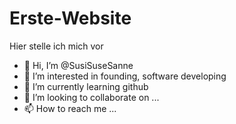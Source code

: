# Erste-Website
Hier stelle ich mich vor
- 👋 Hi, I’m @SusiSuseSanne
- 👀 I’m interested in founding, software developing
- 🌱 I’m currently learning github
- 💞️ I’m looking to collaborate on ...
- 📫 How to reach me ...
